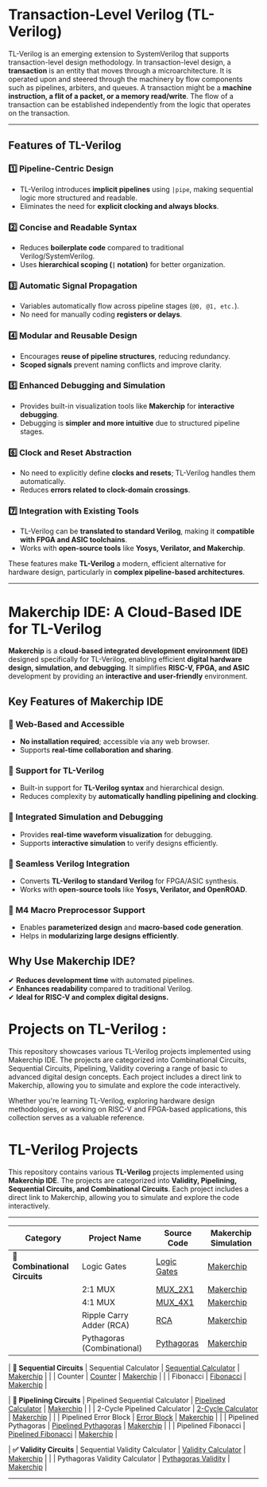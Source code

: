 # **Transaction-Level Verilog (TL-Verilog)**
TL-Verilog is an emerging extension to SystemVerilog that supports transaction-level design methodology. In transaction-level design, a **transaction** is an entity that moves through a microarchitecture. It is operated upon and steered through the machinery by flow components such as pipelines, arbiters, and queues. A transaction might be a **machine instruction, a flit of a packet, or a memory read/write**. The flow of a transaction can be established independently from the logic that operates on the transaction.  

---

## **Features of TL-Verilog**
### 1️⃣ Pipeline-Centric Design
- TL-Verilog introduces **implicit pipelines** using `|pipe`, making sequential logic more structured and readable.
- Eliminates the need for **explicit clocking and always blocks**.

### 2️⃣ Concise and Readable Syntax
- Reduces **boilerplate code** compared to traditional Verilog/SystemVerilog.
- Uses **hierarchical scoping (`|` notation)** for better organization.

### 3️⃣ Automatic Signal Propagation
- Variables automatically flow across pipeline stages (`@0, @1, etc.`).
- No need for manually coding **registers or delays**.

### 4️⃣ Modular and Reusable Design
- Encourages **reuse of pipeline structures**, reducing redundancy.
- **Scoped signals** prevent naming conflicts and improve clarity.

### 5️⃣ Enhanced Debugging and Simulation
- Provides built-in visualization tools like **Makerchip** for **interactive debugging**.
- Debugging is **simpler and more intuitive** due to structured pipeline stages.

### 6️⃣ Clock and Reset Abstraction
- No need to explicitly define **clocks and resets**; TL-Verilog handles them automatically.
- Reduces **errors related to clock-domain crossings**.

### 7️⃣ Integration with Existing Tools
- TL-Verilog can be **translated to standard Verilog**, making it **compatible with FPGA and ASIC toolchains**.
- Works with **open-source tools** like **Yosys, Verilator, and Makerchip**.

These features make **TL-Verilog** a modern, efficient alternative for hardware design, particularly in **complex pipeline-based architectures**.

---

# **Makerchip IDE: A Cloud-Based IDE for TL-Verilog**
**Makerchip** is a **cloud-based integrated development environment (IDE)** designed specifically for TL-Verilog, enabling efficient **digital hardware design, simulation, and debugging**. It simplifies **RISC-V, FPGA, and ASIC** development by providing an **interactive and user-friendly** environment.

## **Key Features of Makerchip IDE**
### 🔹 Web-Based and Accessible
- **No installation required**; accessible via any web browser.
- Supports **real-time collaboration and sharing**.

### 🔹 Support for TL-Verilog
- Built-in support for **TL-Verilog syntax** and hierarchical design.
- Reduces complexity by **automatically handling pipelining and clocking**.

### 🔹 Integrated Simulation and Debugging
- Provides **real-time waveform visualization** for debugging.
- Supports **interactive simulation** to verify designs efficiently.

### 🔹 Seamless Verilog Integration
- Converts **TL-Verilog to standard Verilog** for FPGA/ASIC synthesis.
- Works with **open-source tools** like **Yosys, Verilator, and OpenROAD**.

### 🔹 M4 Macro Preprocessor Support
- Enables **parameterized design** and **macro-based code generation**.
- Helps in **modularizing large designs efficiently**.

## **Why Use Makerchip IDE?**
✔ **Reduces development time** with automated pipelines.  
✔ **Enhances readability** compared to traditional Verilog.  
✔ **Ideal for RISC-V and complex digital designs.**  


# **Projects on TL-Verilog :**

This repository showcases various TL-Verilog projects implemented using Makerchip IDE. The projects are categorized into Combinational Circuits, Sequential Circuits, Pipelining, Validity covering a range of basic to advanced digital design concepts. Each project includes a direct link to Makerchip, allowing you to simulate and explore the code interactively.

Whether you're learning TL-Verilog, exploring hardware design methodologies, or working on RISC-V and FPGA-based applications, this collection serves as a valuable reference.


# **TL-Verilog Projects**

This repository contains various **TL-Verilog** projects implemented using **Makerchip IDE**. The projects are categorized into **Validity, Pipelining, Sequential Circuits, and Combinational Circuits**.
 Each project includes a direct link to Makerchip, allowing you to simulate and explore the code interactively.

---

| **Category**            | **Project Name**       | **Source Code** | **Makerchip Simulation** |
|------------------------|----------------------|-----------------|-------------------------|
| **🔢 Combinational Circuits** | Logic Gates | [Logic Gates](path/to/logic_gates) | [Makerchip](https://makerchip.com/sandbox/0lYfohqE9/03lhpRr) |
| | 2:1 MUX | [MUX_2X1](path/to/mux_2x1) | [Makerchip](https://makerchip.com/sandbox/073fmhN5r/0Mjhqxm) |
| | 4:1 MUX | [MUX_4X1](path/to/mux_4x1) | [Makerchip](https://makerchip.com/sandbox/0rkfAhy2Z/08qh6wO) |
| | Ripple Carry Adder (RCA) | [RCA](path/to/rca) | [Makerchip](https://makerchip.com/sandbox/073fmhN5r/0Nxh0Vm) |
| | Pythagoras (Combinational) | [Pythagoras](path/to/pythagoras_comb) | [Makerchip](https://makerchip.com/sandbox/0rkfAhy2Z/076hAWz) |

| **🔄 Sequential Circuits** | Sequential Calculator | [Sequential Calculator](path/to/sequential_calculator) | [Makerchip](https://makerchip.com/sandbox/0rkfAhy2Z/0k5hOq4) |
| | Counter | [Counter](path/to/counter) | [Makerchip](https://makerchip.com/sandbox/0rkfAhy2Z/0g5hAYw) |
| | Fibonacci | [Fibonacci](path/to/fibonacci) | [Makerchip](https://makerchip.com/sandbox/0rkfAhy2Z/00ghGrm) |

| **🚀 Pipelining Circuits** | Pipelined Sequential Calculator | [Pipelined Calculator](path/to/pipelined_calculator) | [Makerchip](https://makerchip.com/sandbox/0rkfAhy2Z/0oYhrKJ) |
| | 2-Cycle Pipelined Calculator | [2-Cycle Calculator](path/to/2cycle_calculator) | [Makerchip](https://makerchip.com/sandbox/0rkfAhy2Z/0qjh874) |
| | Pipelined Error Block | [Error Block](path/to/error_block) | [Makerchip](https://makerchip.com/sandbox/0rkfAhy2Z/0nZh76n) |
| | Pipelined Pythagoras | [Pipelined Pythagoras](path/to/pipelined_pythagoras) | [Makerchip](https://makerchip.com/sandbox/0rkfAhy2Z/0lOh2z6) |
| | Pipelined Fibonacci | [Pipelined Fibonacci](path/to/pipelined_fibonacci) | [Makerchip](https://makerchip.com/sandbox/0rkfAhy2Z/0mwhjR8) |

| **✅ Validity Circuits** | Sequential Validity Calculator | [Validity Calculator](path/to/validity_calculator) | [Makerchip](https://makerchip.com/sandbox/073fmhNyx/0AnhN18) |
| | Pythagoras Validity Calculator | [Pythagoras Validity](path/to/pythagoras_validity) | [Makerchip](https://makerchip.com/sandbox/073fmhNyx/0vgh7yK) |

---



